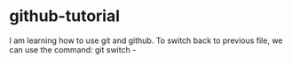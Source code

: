 # github-tutorial
I am learning how to use git and github.
To switch back to previous file, we can use the command: git switch -
